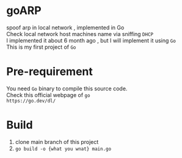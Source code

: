 # goARP
spoof arp in local network , implemented in Go  
Check local network host machines name via sniffing `DHCP`  
I implemented it about 6 month ago , but I will implement it using `Go`  
This is my first project of `Go`   
# Pre-requirement
You need `Go` binary to compile this source code.  
Check this official webpage of `go`  
`https://go.dev/dl/`
# Build 
1. clone main branch of this project
2. `go build -o {what you wnat} main.go`

